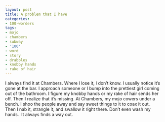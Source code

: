 ```yaml
---
layout: post
title: A problem that I have
categories:
- 100-worders
tags:
- mojo
- chambers
- subway
- '100'
- word
- story
- drabbles
- knobby hands
- rake of hair
---
```

I always find it at Chambers. Where I lose it, I don’t know.
I usually notice it’s gone at the bar. I approach someone or I bump into the prettiest girl coming out of the bathroom. I figure my knobby hands or my rake of hair sends her off. Then I realize that it’s missing.
At Chambers, my mojo cowers under a bench. I shoo the people away and say sweet things to it to coax it out. Then I nab it, strangle it, and swallow it right there. Don’t even wash my hands. 
It always finds a way out.
